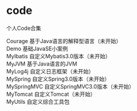 # code
个人Code合集

Courage   基于Java语言的解释型语言（未开始）  
Demo      基础JavaSE小案例  
MyIbatis  自定义Mybatis3.0版本（未开始）  
MyJVM     基于Java语言的JVM  
MyLog4j   自定义日志框架（未开始）  
MySpring  自定义Spring3.0版本（未开始）  
MySpringMVC 自定义SpringMVC3.0版本（未开始）  
MyTomcat  自定义Tomcat（未开始）  
MyUtils   自定义综合工具包
